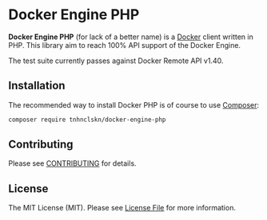 Docker Engine PHP
==========

**Docker Engine PHP** (for lack of a better name) is a [Docker](http://docker.com/) client written in PHP.
This library aim to reach 100% API support of the Docker Engine.

The test suite currently passes against Docker Remote API v1.40.

Installation
------------

The recommended way to install Docker PHP is of course to use [Composer](http://getcomposer.org/):

```bash
composer require tnhnclskn/docker-engine-php
```

Contributing
------------

Please see [CONTRIBUTING](CONTRIBUTING.md) for details.

License
-------

The MIT License (MIT). Please see [License File](LICENSE) for more information.
